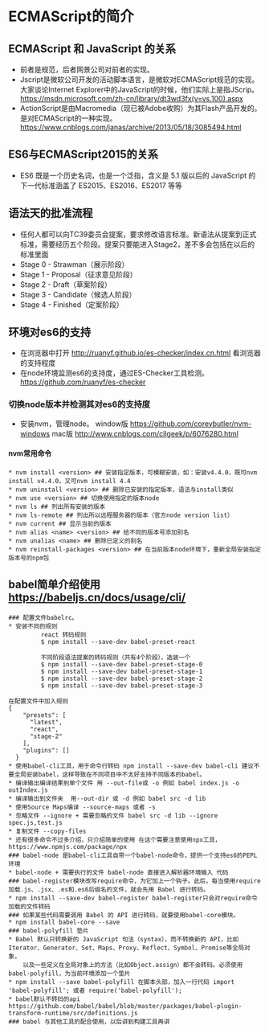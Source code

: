 # ECMAScript的简介
## ECMAScript 和 JavaScript 的关系
* 前者是规范，后者网景公司对前者的实现。
* Jscript是微软公司开发的活动脚本语言，是微软对ECMAScript规范的实现。大家谈论Internet Explorer中的JavaScript的时候，他们实际上是指JScrip。https://msdn.microsoft.com/zh-cn/library/dt3wd3fx(v=vs.100).aspx
* ActionScript是由Macromedia（现已被Adobe收购）为其Flash产品开发的。是对ECMAScript的一种实现。https://www.cnblogs.com/janas/archive/2013/05/18/3085494.html
## ES6与ECMAScript2015的关系
* ES6 既是一个历史名词，也是一个泛指，含义是 5.1 版以后的 JavaScript 的下一代标准涵盖了 ES2015、ES2016、ES2017 等等
## 语法天的批准流程
* 任何人都可以向TC39委员会提案，要求修改语言标准。新语法从提案到正式标准，需要经历五个阶段。提案只要能进入Stage2，差不多会包括在以后的标准里面
* Stage 0 - Strawman（展示阶段）
*  Stage 1 - Proposal（征求意见阶段）
*  Stage 2 - Draft（草案阶段）
*  Stage 3 - Candidate（候选人阶段）
*  Stage 4 - Finished（定案阶段）
## 环境对es6的支持
* 在浏览器中打开 http://ruanyf.github.io/es-checker/index.cn.html 看浏览器的支持程度
* 在node环境监测es6的支持度，通过ES-Checker工具检测。https://github.com/ruanyf/es-checker
### 切换node版本并检测其对es6的支持度
* 安装nvm，管理node。
window版
https://github.com/coreybutler/nvm-windows
mac版
http://www.cnblogs.com/cllgeek/p/6076280.html
#### nvm常用命令
    * nvm install <version> ## 安装指定版本，可模糊安装，如：安装v4.4.0，既可nvm install v4.4.0，又可nvm install 4.4
    * nvm uninstall <version> ## 删除已安装的指定版本，语法与install类似
    * nvm use <version> ## 切换使用指定的版本node
    * nvm ls ## 列出所有安装的版本
    * nvm ls-remote ## 列出所以远程服务器的版本（官方node version list）
    * nvm current ## 显示当前的版本
    * nvm alias <name> <version> ## 给不同的版本号添加别名
    * nvm unalias <name> ## 删除已定义的别名
    * nvm reinstall-packages <version> ## 在当前版本node环境下，重新全局安装指定版本号的npm包
## babel简单介绍使用 https://babeljs.cn/docs/usage/cli/
    ### 配置文件babelrc。
    * 安装不同的规则
             react 转码规则
             $ npm install --save-dev babel-preset-react

             不同阶段语法提案的转码规则（共有4个阶段），选装一个
             $ npm install --save-dev babel-preset-stage-0
             $ npm install --save-dev babel-preset-stage-1
             $ npm install --save-dev babel-preset-stage-2
             $ npm install --save-dev babel-preset-stage-3

    在配置文件中加入规则
    {
        "presets": [
          "latest",
          "react",
          "stage-2"
        ],
        "plugins": []
      }
    * 使用babel-cli工具，用于命令行转码 npm install --save-dev babel-cli 建议不要全局安装babel，这样导致在不同项目中不太好支持不同版本的babel。
    * 编译输出编译结果到单个文件 用 --out-file或 -o 例如 babel index.js -o outIndex.js
    * 编译输出到文件夹  用--out-dir 或 -d 例如 babel src -d lib
    * 使用Source Maps编译 --source-maps 或者 -s
    * 忽略文件 --ignore + 需要忽略的文件 babel src -d lib --ignore spec.js,test.js
    * 复制文件 --copy-files
    * 还有很多命令不过多介绍，只介绍简单的使用 在这个需要注意使用npx工具，https://www.npmjs.com/package/npx
    ### babel-node 是babel-cli工具自带一个babel-node命令，提供一个支持es6的PEPL环境
    * babel-node + 需要执行的文件 babel-node 直接进入解析器环境输入 代码
    ### babel-register模块改写require命令，为它加上一个钩子。此后，每当使用require加载.js、.jsx、.es和.es6后缀名的文件，就会先用 Babel 进行转码。
    * npm install --save-dev babel-register babel-register只会对require命令加载的文件转码
    ### 如果某些代码需要调用 Babel 的 API 进行转码，就要使用babel-core模块。
    * npm install babel-core --save
    ### babel-polyfill 垫片
    * Babel 默认只转换新的 JavaScript 句法（syntax），而不转换新的 API，比如Iterator、Generator、Set、Maps、Proxy、Reflect、Symbol、Promise等全局对象，
        以及一些定义在全局对象上的方法（比如Object.assign）都不会转码。必须使用babel-polyfill，为当前环境添加一个垫片
    * npm install --save babel-polyfill 在脚本头部，加入一行代码 import 'babel-polyfill'; 或者 require('babel-polyfill');
    * babel默认不转码的api https://github.com/babel/babel/blob/master/packages/babel-plugin-transform-runtime/src/definitions.js
    ### babel 与其他工具的配合使用，以后讲到构建工具再讲